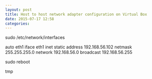 ```yaml
---
layout: post
title: Host to host network adapter configuration on Virtual Box
date: 2015-07-17 12:58 
categories: 
---
```


sudo /etc/network/interfaces

auto eth1
iface eth1 inet static
	address 192.168.56.102
	netmask 255.255.255.0
	network 192.168.56.0
	broadcast 192.168.56.255

sudo reboot


tmp
